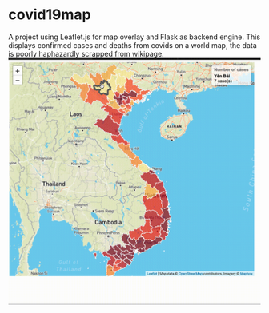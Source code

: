 # covid19map
A project using Leaflet.js for map overlay and Flask as backend engine.
This displays confirmed cases and deaths from covids on a world map, the data is poorly haphazardly scrapped from wikipage.
![Alt Text](https://github.com/leanhhao86/covid19map/blob/master/demo.gif)
